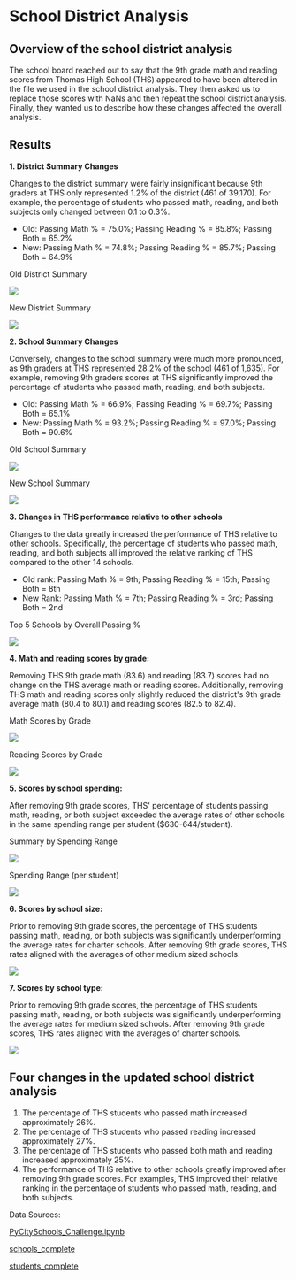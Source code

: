 # **School District Analysis**

## **Overview of the school district analysis**

The school board reached out to say that the 9th grade math and reading scores from Thomas High School (THS) appeared to have been altered in the file we used in the school district analysis. They then asked us to replace those scores with NaNs and then repeat the school district analysis. Finally, they wanted us to describe how these changes affected the overall analysis.

## **Results**

**1. District Summary Changes**

Changes to the district summary were fairly insignificant because 9th graders at THS only represented 1.2% of the district (461 of 39,170). For example, the percentage of students who passed math, reading, and both subjects only changed between 0.1 to 0.3%.

   - Old: Passing Math % = 75.0%; Passing Reading % = 85.8%; Passing Both = 65.2%
   - New: Passing Math % = 74.8%; Passing Reading % = 85.7%; Passing Both = 64.9%
    
   Old District Summary
   
   ![](Screenshots/Challenge%234_oldDistrictSummary.png)
    
   New District Summary
    
   ![](Screenshots/Challenge%234_newDistrictSummary.png)
    
  
**2. School Summary Changes**

Conversely, changes to the school summary were much more pronounced, as 9th graders at THS represented 28.2% of the school (461 of 1,635). For example, removing 9th graders scores at THS significantly improved the percentage of students who passed math, reading, and both subjects. 

   - Old: Passing Math % = 66.9%; Passing Reading % = 69.7%; Passing Both = 65.1%
   - New: Passing Math % = 93.2%; Passing Reading % = 97.0%; Passing Both = 90.6%
    
   Old School Summary
    
   ![](Screenshots/SchoolSummary_old.png)
    
   New School Summary
    
   ![](Screenshots/SchoolSummary_new.png)
    
**3. Changes in THS performance relative to other schools**

Changes to the data greatly increased the performance of THS relative to other schools. Specifically, the percentage of students who passed math, reading, and both subjects all improved the relative ranking of THS compared to the other 14 schools. 

   - Old rank: Passing Math % = 9th; Passing Reading % = 15th; Passing Both = 8th
   - New Rank: Passing Math % = 7th; Passing Reading % = 3rd; Passing Both = 2nd
    
   Top 5 Schools by Overall Passing %
    
   ![](Screenshots/Top5.png)

**4. Math and reading scores by grade:** 
  
Removing THS 9th grade math (83.6) and reading (83.7) scores had no change on the THS average math or reading scores. Additionally, removing THS math and reading scores only slightly reduced the district's 9th grade average math (80.4 to 80.1) and reading scores (82.5 to 82.4).
    
   Math Scores by Grade
    
   ![](Screenshots/ByGrade_MAth.png)
    
   Reading Scores by Grade
    
   ![](Screenshots/ByGrade_Reading.png)
  
**5. Scores by school spending:**
  
After removing 9th grade scores, THS' percentage of students passing math, reading, or both subject exceeded the average rates of other schools in the same spending     range per student ($630-644/student).
    
   Summary by Spending Range
    
   ![](Screenshots/BySpending.png)
    
   Spending Range (per student)
    
   ![](Screenshots/SpendingRangePerStudent.png)
  
**6. Scores by school size:**

Prior to removing 9th grade scores, the percentage of THS students passing math, reading, or both subjects was significantly underperforming the average rates for charter schools. After removing 9th grade scores, THS rates aligned with the averages of other medium sized schools.
    
   ![](Screenshots/SchoolSize_Summary.png)
  
**7. Scores by school type:**

Prior to removing 9th grade scores, the percentage of THS students passing math, reading, or both subjects was significantly underperforming the average rates for medium sized schools. After removing 9th grade scores, THS rates aligned with the averages of charter schools.
    
   ![](Screenshots/SchoolType.png)

## **Four changes in the updated school district analysis**
1. The percentage of THS students who passed math increased approximately 26%.
2. The percentage of THS students who passed reading increased approximately 27%.
3. The percentage of THS students who passed both math and reading increased approximately 25%.
4. The performance of THS relative to other schools greatly improved after removing 9th grade scores. For examples, THS improved their relative ranking in the percentage of students who passed math, reading, and both subjects. 

Data Sources:

[PyCitySchools_Challenge.ipynb](PyCitySchools_Challenge.ipynb)

[schools_complete](schools_complete.csv)

[students_complete](students_complete.csv)

